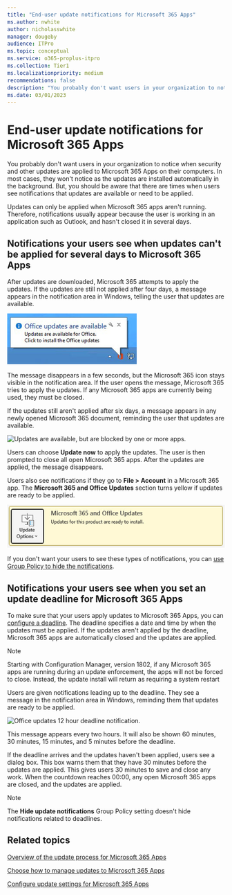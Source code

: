 ```yaml
---
title: "End-user update notifications for Microsoft 365 Apps"
ms.author: nwhite
author: nicholasswhite
manager: dougeby
audience: ITPro
ms.topic: conceptual
ms.service: o365-proplus-itpro
ms.collection: Tier1
ms.localizationpriority: medium
recommendations: false
description: "You probably don't want users in your organization to notice when security and other updates are applied to Microsoft 365 Apps on their computers. In most cases, they won't notice as the updates are installed automatically in the background. But, you should be aware that there are times when users see notifications that updates are available or need to be applied."
ms.date: 03/01/2023
---
```


# End-user update notifications for Microsoft 365 Apps

You probably don't want users in your organization to notice when security and other updates are applied to Microsoft 365 Apps on their computers. In most cases, they won't notice as the updates are installed automatically in the background. But, you should be aware that there are times when users see notifications that updates are available or need to be applied.
  
Updates can only be applied when Microsoft 365 apps aren't running. Therefore, notifications usually appear because the user is working in an application such as Outlook, and hasn't closed it in several days.
  
## Notifications your users see when updates can't be applied for several days to Microsoft 365 Apps
<a name="Days"> </a>

After updates are downloaded, Microsoft 365 attempts to apply the updates. If the updates are still not applied after four days, a message appears in the notification area in Windows, telling the user that updates are available.
  
!["Office updates are available" notification shown on the taskbar](../images/a5ed310f-432c-49de-a810-38962b552531.jpg)
  
The message disappears in a few seconds, but the Microsoft 365 icon stays visible in the notification area. If the user opens the message, Microsoft 365 tries to apply the updates. If any Microsoft 365 apps are currently being used, they must be closed.
  
If the updates still aren't applied after six days, a message appears in any newly opened Microsoft 365 document, reminding the user that updates are available.
  
![Updates are available, but are blocked by one or more apps.](../images/93bc2d5b-4955-4369-bf3b-5beb0b3ff705.jpg)
  
Users can choose **Update now** to apply the updates. The user is then prompted to close all open Microsoft 365 apps. After the updates are applied, the message disappears.
  
Users also see notifications if they go to **File > Account** in a Microsoft 365 app. The **Microsoft 365 and Office Updates** section turns yellow if updates are ready to be applied.
  
![Updates available notification that is shown under File > Account > Update Options.](../images/574a065f-f666-481f-b2f7-5cc56d7c97f9.jpg)
  
If you don't want your users to see these types of notifications, you can [use Group Policy to hide the notifications](configure-update-settings-microsoft-365-apps.md).
  
## Notifications your users see when you set an update deadline for Microsoft 365 Apps
<a name="Deadline"> </a>

To make sure that your users apply updates to Microsoft 365 Apps, you can [configure a deadline](configure-update-settings-microsoft-365-apps.md). The deadline specifies a date and time by when the updates must be applied. If the updates aren't applied by the deadline, Microsoft 365 apps are automatically closed and the updates are applied.

> [!NOTE]
> Starting with Configuration Manager, version 1802, if any Microsoft 365 apps are running during an update enforcement, the apps will not be forced to close. Instead, the update install will return as requiring a system restart 

Users are given notifications leading up to the deadline. They see a message in the notification area in Windows, reminding them that updates are ready to be applied.
  
![Office updates 12 hour deadline notification.](../images/6c315397-3f15-4c9f-86b1-5132c28dbc7e.jpg)
  
This message appears every two hours. It will also be shown 60 minutes, 30 minutes, 15 minutes, and 5 minutes before the deadline.
  
If the deadline arrives and the updates haven't been applied, users see a dialog box. This box warns them that they have 30 minutes before the updates are applied. This gives users 30 minutes to save and close any work. When the countdown reaches 00:00, any open Microsoft 365 apps are closed, and the updates are applied.
  
> [!NOTE]
> The **Hide update notifications** Group Policy setting doesn't hide notifications related to deadlines.
  
## Related topics
[Overview of the update process for Microsoft 365 Apps](overview-update-process-microsoft-365-apps.md)
  
[Choose how to manage updates to Microsoft 365 Apps](choose-how-manage-updates-microsoft-365-apps.md)
  
[Configure update settings for Microsoft 365 Apps](configure-update-settings-microsoft-365-apps.md)

